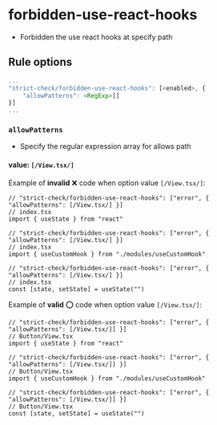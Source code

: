 # forbidden-use-react-hooks
- Forbidden the use react hooks at specify path

## Rule options

```js
...
"strict-check/forbidden-use-react-hooks": [<enabled>, {
    "allowPatterns": <RegExp>[]
}]
...
```

### `allowPatterns`
- Specify the regular expression array for allows path

#### value: `[/View.tsx/]`

Example of **invalid** :x: code when option value `[/View.tsx/]`:

```tsx
// "strict-check/forbidden-use-react-hooks": ["error", { "allowPatterns": [/View.tsx/] }]
// index.tsx
import { useState } from "react"
```

```tsx
// "strict-check/forbidden-use-react-hooks": ["error", { "allowPatterns": [/View.tsx/] }]
// index.tsx
import { useCustomHook } from "./modules/useCustomHook"
```

```tsx
// "strict-check/forbidden-use-react-hooks": ["error", { "allowPatterns": [/View.tsx/] }]
// index.tsx
const [state, setState] = useState("")
```

Example of **valid** :o: code when option value `[/View.tsx/]`:

```tsx
// "strict-check/forbidden-use-react-hooks": ["error", { "allowPatterns": [/View.tsx/]] }]
// Button/View.tsx
import { useState } from "react"
```

```tsx
// "strict-check/forbidden-use-react-hooks": ["error", { "allowPatterns": [/View.tsx/]] }]
// Button/View.tsx
import { useCustomHook } from "./modules/useCustomHook"
```

```tsx
// "strict-check/forbidden-use-react-hooks": ["error", { "allowPatterns": [/View.tsx/]] }]
// Button/View.tsx
const [state, setState] = useState("")
```
